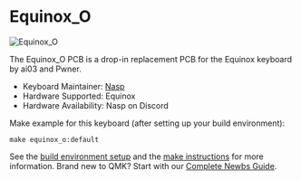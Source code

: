 # Equinox_O

![Equinox_O](https://i.imgur.com/xxxxxxxx.jpg)

The Equinox_O PCB is a drop-in replacement PCB for the Equinox keyboard by ai03 and Pwner.

* Keyboard Maintainer: [Nasp](https://github.com/npspears)
* Hardware Supported: Equinox
* Hardware Availability: Nasp on Discord

Make example for this keyboard (after setting up your build environment):

    make equinox_o:default

See the [build environment setup](https://docs.qmk.fm/#/getting_started_build_tools) and the [make instructions](https://docs.qmk.fm/#/getting_started_make_guide) for more information. Brand new to QMK? Start with our [Complete Newbs Guide](https://docs.qmk.fm/#/newbs).
